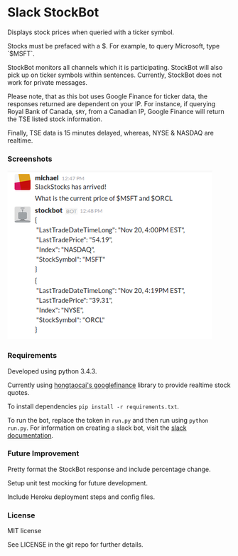 # Slack StockBot

Displays stock prices when queried with a ticker symbol.

Stocks must be prefaced with a $. For example, to query Microsoft, type `$MSFT`.

StockBot monitors all channels which it is participating. StockBot will also pick up on ticker symbols within sentences. Currently, StockBot does not work for private messages.

Please note, that as this bot uses Google Finance for ticker data, the responses returned are dependent on your IP. For instance, if querying Royal Bank of Canada, `$RY`, from a Canadian IP, Google Finance will return the TSE listed stock information.

Finally, TSE data is 15 minutes delayed, whereas, NYSE & NASDAQ are realtime.

### Screenshots

![screenshot](screenshots/screenshot-nov-2015.png)

### Requirements

Developed using python 3.4.3.

Currently using [hongtaocai's googlefinance](https://github.com/hongtaocai/googlefinance) library to provide realtime stock quotes.

To install dependencies `pip install -r requirements.txt`.

To run the bot, replace the token in `run.py` and then run using `python run.py`. For information on creating a slack bot, visit the [slack documentation](https://api.slack.com/bot-users).

### Future Improvement

Pretty format the StockBot response and include percentage change.

Setup unit test mocking for future development.

Include Heroku deployment steps and config files.

### License

MIT license

See LICENSE in the git repo for further details.
